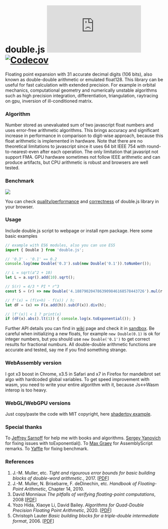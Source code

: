 # double.js [![bundlephobia](https://badgen.net/bundlephobia/minzip/double.js)](https://bundlephobia.com/result?p=double.js) [![Codecov](https://img.shields.io/codecov/c/github/munrocket/double.js.svg)](https://codecov.io/gh/munrocket/double.js)

Floating point expansion with 31 accurate decimal digits (106 bits), also known as double-double arithmetic or
emulated float128. This library can be useful for fast calculation with extended precision. For example in orbital mechanics, computational geometry and numerically unstable algorithms such as high precision integration, differentiation, triangulation, raytracing on gpu, inversion of ill-conditioned matrix.

### Algorithm
Number stored as unevaluated sum of two javascript float numbers and uses error-free arithmetic algorithms.
This brings accuracy and significant increase in performance in comparison to
digit-wise approach, because this float arithmetic is implemented in hardware. Note that there are no
theoretical limitations to javascript since it uses 64 bit IEEE 754 with round-to-nearest-even
after each operation. The only limitation that javasript not support FMA. GPU hardware sometimes not follow
IEEE arithmetic and can produce artifacts, but CPU arithmetic is robust and browsers are well tested.

### Benchmark
![](https://i.imgur.com/dXeSYKO.png)

You can check [quality/performance](https://munrocket.github.io/double.js/test/bench/bench.html) and [correctness](https://munrocket.github.io/double.js/test/e2e.html) of double.js library in your browser.

### Usage
Include double.js script to webpage or install npm package. Here some basic examples
```javascript
// example with ES6 modules, also you can use ES5
import { Double } from 'double.js';

// '0.3' - '0.1' == 0.2
console.log(new Double('0.3').sub(new Double('0.1')).toNumber());

// L = sqrt(a^2 + 10)
let L = a.sqr().add(10).sqrt();

// S(r) = 4/3 * PI * r^3
const S = (r) => new Double('4.1887902047863909846168578443726').mul(r.pown(3));

// f'(x) = (f(x+h) - f(x)) / h;
let dF = (x) => F(x.add(h)).sub(F(x)).div(h);

// |f'(x)| < 1 ? print(x)
if (dF(x).abs().lt(1)) { console.log(x.toExponential()); }
```
Further API details you can find in [wiki](https://github.com/munrocket/double.js/wiki) page and check it in [sandbox](https://runkit.com/munrocket/double-js-example). Be careful when initializing a new floats, for example `new Double(0.1)` is ok for integer numbers, but you should use `new Double('0.1')` to get correct results for fractional numburs. All double-double arithmetic functions are accurate and tested, say me if you find something strange.

### WebAssembly version
I got x3 boost in Chrome, x3.5 in Safari and x7 in Firefox for mandelbrot set algo with hardcoded global variables. To get speed improvement with wasm, you need to write your entire algorithm with it, because Js<->Wasm interop is too heavy.

### WebGL/WebGPU versions
Just copy/paste the code with MIT copyright, here [shadertoy example](https://www.shadertoy.com/view/flyBWw).

### Special thanks
To [Jeffrey Sarnoff](https://github.com/JeffreySarnoff) for help me with books and algorithms. [Sergey Yanovich](https://github.com/yanovich) for fixing issues with toExponential(). To [Max Graey](https://github.com/MaxGraey) for AssemblyScript remarks. To [Yaffle](https://github.com/Yaffle) for fixing benchmark.

### References
1. J.-M. Muller, etc. *Tight and rigourous error bounds for basic building blocks of double-word arithmetic.*, 2017. [[PDF](https://hal.archives-ouvertes.fr/hal-01351529v3/document)]
2. J.-M. Muller, N. Brisebarre, F. deDinechin, etc. *Handbook of Floating-Point Arithmetic*, Chapter 14, 2010.
3. David Monniaux *The pitfalls of verifying floating-point computations*, 2008 [[PDF](https://hal.archives-ouvertes.fr/hal-00128124/file/floating-point-article.pdf)]
4. Yozo Hida, Xiaoye Li, David Bailey. *Algorithms for Quad-Double Precision Floating Point Arithmetic*, 2020. [[PDF](https://portal.nersc.gov/project/sparse/xiaoye-web/arith15.pdf)]
5. Christoph Lauter *Basic building blocks for a triple-double intermediate format*, 2006. [[PDF](https://hal.inria.fr/inria-00070314/document)]
